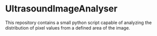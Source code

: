 # UltrasoundImageAnalyser
This repository contains a small python script capable of analyzing the distribution of pixel values from a defined area of the image.
